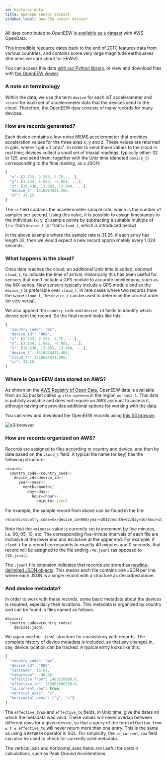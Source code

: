 ```yaml
---
id: historic-data
title: OpenEEW sensor dataset
sidebar_label: OpenEEW sensor dataset
---
```


All data contributed to OpenEEW is [available as a dataset](https://registry.opendata.aws/grillo-openeew/) with AWS OpenData.

This incredible resource dates back to the end of 2017, features data from various countries, and contains some very large magnitude earthquakes (the ones we care about for EEWs!).

You can access this data [with our Python library](/docs/analyze-historic), or view and download files with [the OpenEEW viewer](https://s3.amazonaws.com/grillo-openeew/index.html).

### A note on terminology

Within the data, we use the term `device` for each IoT accelerometer and `record` for each set of accelerometer data that the devices send to the cloud. Therefore, the OpenEEW data consists of many records for many devices.

### How are records generated?

Each device contains a low-noise MEMS accelerometer that provides acceleration values for the three axes x, y and z. These values are returned in gals, where 1 gal = 1 cm/s². In order to send these values to the cloud in real time, devices collect a small set of triaxial readings, typically either 32 or 125, and send them, together with the Unix time (denoted `device_t`) corresponding to the final reading, as a JSON:

```javascript
{
  "x": [2.723, 2.293, 2.75, ...],
  "y": [3.134, 1.686, -4.081, ...],
  "z": [10.636, 13.891, 13.084, ...],
  "device_t": 1518824421.406,
  "sr": 31.25
}
```

The `sr` field contains the accelerometer sample rate, which is the number of samples per second. Using this value, it is possible to assign timestamps to the individual (x, y, z) sample points by subtracting a suitable multiple of `1/sr` from `device_t` (or from `cloud_t`, which is introduced below).

In the above example where the sample rate is 31.25, if each array has length 32, then we would expect a new record approximately every 1.024 seconds.

### What happens in the cloud?

Once data reaches the cloud, an additional Unix time is added, denoted `cloud_t`, to indicate the time of arrival. Historically this has been useful for sensors that don't include a GPS module fo accurate timekeeping, such as the MX-series. New sensors typically include a GPS module and so the `device_t` is preferable over `cloud_t`. In rare cases where two records have the same `cloud_t`, the `device_t` can be used to determine the correct order (or vice versa).

We also append the `country_code` and `device_id` fields to identify which device sent the record. So the final record looks like this:

```javascript
{
  "country_code": "mx",
  "device_id": "008",
  "x": [2.723, 2.293, 2.75, ...],
  "y": [3.134, 1.686, -4.081, ...],
  "z": [10.636, 13.891, 13.084, ...],
  "device_t": 1518824421.406,
  "cloud_t": 1518824421.398,
  "sr": 31.25
}
```

### Where is OpenEEW data stored on AWS?

As shown on the [AWS Registry of Open Data](https://registry.opendata.aws/grillo-openeew/), OpenEEW data is available from an S3 bucket called `grillo-openeew` in the region `us-east-1`. This data is publicly available and does not require an AWS account to access it, although having one provides additional options for working with the data.

You can view and download the OpenEEW records using [this S3 browser](https://s3.amazonaws.com/grillo-openeew/index.html).

![s3-browser](/docs/assets/openeew-s3-browser.png)

### How are records organized on AWS?

Records are assigned to files according to country and device, and then by date based on the `cloud_t` field. A typical file name (or key) has the following structure:

```javascript
records/
  country_code=<country_code>/
    device_id=<device_id>/
      year=<year>/
        month=<month>/
          day=<day>/
            hour=<hour>/
              <minute>.jsonl
```

For example, the sample record from above can be found in the file:

```
records/country_code=mx/device_id=008/year=2018/month=02/day=16/hour=23/40.jsonl
```

Note that the `<minute>` value is currently set to increment by five minutes, i.e. 00, 05, 10, etc. The corresponding five-minute intervals of each file are inclusive at the lower end and exclusive at the upper end. For example, if `cloud_t` for a record corresponds to exactly 40 minutes and 0 seconds, that record will be assigned to the file ending `/40.jsonl` (as opposed to `/35.jsonl`).

The `.jsonl` file extension indicates that records are stored as [newline-delimited JSON objects](http://jsonlines.org/). This means each file contains one JSON per line, where each JSON is a single record with a structure as described above.

### And device metadata?

In order to work with these records, some basic metadata about the devices is required, especially their locations. This metadata is organized by country and can be found in files named as follows:

```
devices/
  country_code=<country_code>/
    devices.jsonl
```

We again use the `.jsonl` structure for consistency with records.
The complete history of device metadata is included, so that any changes in, say, device location can be tracked. A typical entry looks like this:

```javascript
{
  "country_code": "mx",
  "device_id": "008",
  "latitude": 16.61,
  "longitude": -98.98,
  "effective_from": 1483228800.0,
  "effective_to": 253402300799.0,
  "is_current_row": true,
  "vertical_axis": "x",
  "horizontal_axes": ["y", "z"]
}
```

The `effective_from` and `effective_to` fields, in Unix time, give the dates on which the metadata was valid. These values will never overlap between different rows for a given device, so that a query of the form `effective_from ≤ t ≤ effective_to` will never return more than one entry. This is the same as using a `BETWEEN` operator in SQL. For simplicity, the `is_current_row` field can also be used to check for currently valid metadata.

The vertical_axis and horizontal_axes fields are useful for certain calculations, such as Peak Ground Accelerations.
